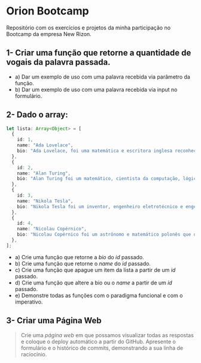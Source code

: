 # **Orion Bootcamp**

Repositório com os exercícios e projetos da minha participação no Bootcamp da empresa New Rizon.

## **1- Criar uma função que retorne a quantidade de vogais da palavra passada.**

- a) Dar um exemplo de uso com uma palavra recebida via parâmetro da função.
- b) Dar um exemplo de uso com uma palavra recebida via input no formulário.

## **2- Dado o array:**

```ts
let lista: Array<Object> = [
  {
    id: 1,
    name: "Ada Lovelace",
    bio: "Ada Lovelace, foi uma matemática e escritora inglesa reconhecida por ter escrito o primeiro algoritmo para ser processado por uma máquina",
  },
  {
    id: 2,
    name: "Alan Turing",
    bio: "Alan Turing foi um matemático, cientista da computação, lógico, criptoanalista, filósofo e biólogo teórico britânico, ele é amplamente considerado o pai da ciência da computação teórica e da inteligência artificial",
  },
  {
    id: 3,
    name: "Nikola Tesla",
    bio: "Nikola Tesla foi um inventor, engenheiro eletrotécnico e engenheiro mecânico sérvio, mais conhecido por suas contribuições ao projeto do moderno sistema de fornecimento de eletricidade em corrente alternada.",
  },
  {
    id: 4,
    name: "Nicolau Copérnico",
    bio: "Nicolau Copérnico foi um astrônomo e matemático polonês que desenvolveu a teoria heliocêntrica do Sistema Solar.",
  },
];
```

- a) Crie uma função que retorne a _bio_ do _id_ passado.
- b) Crie uma função que retorne o _name_ do _id_ passado.
- c) Crie uma função que apague um item da lista a partir de um _id_ passado.
- d) Crie uma função que altere a bio ou o _name_ a partir de um _id_ passado.
- e) Demonstre todas as funções com o paradigma funcional e com o imperativo.

## **3- Criar uma Página Web**

> Crie uma _página web_ em que possamos visualizar todas as respostas e coloque o deploy automático a partir do GitHub. Apresente o formulário e o histórico de commits, demonstrando a sua linha de raciocínio.
